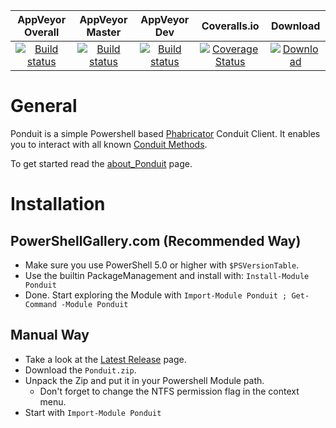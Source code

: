 | AppVeyor Overall | AppVeyor Master | AppVeyor Dev | Coveralls.io  | Download |
| :--------------: | :-------------: | :----------: | :-----------: | :--------:|
| [![Build status](https://ci.appveyor.com/api/projects/status/iwmaeig0xi0kgtlf?svg=true)](https://ci.appveyor.com/project/OCram85/ponduit) | [![Build status](https://ci.appveyor.com/api/projects/status/iwmaeig0xi0kgtlf/branch/master?svg=true)](https://ci.appveyor.com/project/OCram85/ponduit/branch/master) | [![Build status](https://ci.appveyor.com/api/projects/status/iwmaeig0xi0kgtlf/branch/dev?svg=true)](https://ci.appveyor.com/project/OCram85/ponduit/branch/dev) | [![Coverage Status](https://coveralls.io/repos/github/OCram85/Ponduit/badge.svg?branch=master)](https://coveralls.io/github/OCram85/Ponduit?branch=master) | [![Download](https://img.shields.io/badge/powershellgallery-Ponduit-blue.svg)](https://www.powershellgallery.com/packages/Ponduit)

General
=======

Ponduit is a simple Powershell based [Phabricator](https://phacility.com/) Conduit Client.
It enables you to interact with all known [Conduit Methods](https://secure.phabricator.com/conduit/).

To get started read the [about_Ponduit](/src/en-US/about_Ponduit.help.txt) page.

Installation
============


PowerShellGallery.com (Recommended Way)
---------------------------------------

* Make sure you use PowerShell 5.0 or higher with `$PSVersionTable`.
* Use the builtin PackageManagement and install with: `Install-Module Ponduit`
* Done. Start exploring the Module with `Import-Module Ponduit ; Get-Command -Module Ponduit`

Manual Way
----------

* Take a look at the [Latest Release](https://github.com/OCram85/Ponduit/releases/latest) page.
* Download the `Ponduit.zip`.
* Unpack the Zip and put it in your Powershell Module path.
  * Don't forget to change the NTFS permission flag in the context menu.
* Start with `Import-Module Ponduit`
